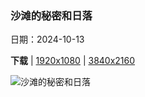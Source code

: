 ### 沙滩的秘密和日落

日期：2024-10-13

**下载**  |  [1920x1080](https://cn.bing.com/th?id=OHR.CocoBeach_ZH-CN7503553722_1920x1080.jpg)  |  [3840x2160](https://cn.bing.com/th?id=OHR.CocoBeach_ZH-CN7503553722_UHD.jpg)

![沙滩的秘密和日落](https://cn.bing.com/th?id=OHR.CocoBeach_ZH-CN7503553722_1920x1080.jpg "可可海滩上的渔船，果阿邦，印度 (© Abhinav Sah/Shutterstock)")

